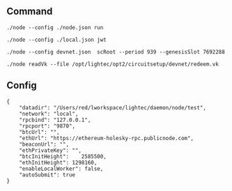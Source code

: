 ## Command

    ./node --config ./node.json run

    ./node --config ./local.json jwt

    ./node --config devnet.json  scRoot --period 939 --genesisSlot 7692288

    ./node readVk --file /opt/lightec/opt2/circuitsetup/devnet/redeem.vk

## Config

    {
        "datadir": "/Users/red/lworkspace/lightec/daemon/node/test",
        "network": "local",
        "rpcbind": "127.0.0.1",
        "rpcport": "9870",
        "btcUrl": "",
        "ethUrl": "https://ethereum-holesky-rpc.publicnode.com",
        "beaconUrl": "",
        "ethPrivateKey": "",
        "btcInitHeight": 	2585500,
        "ethInitHeight": 1298160,
        "enableLocalWorker": false,
        "autoSubmit": true
    }
        
    





